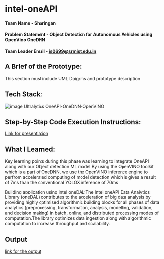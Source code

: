 # intel-oneAPI

#### Team Name - Sharingan
#### Problem Statement - Object Detection for Autonomous Vehicles using OpenVino OneDNN
#### Team Leader Email - js0699@srmist.edu.in

## A Brief of the Prototype:
  This section must include UML Daigrms and prototype description
  
## Tech Stack: 
   ![image](https://github.com/JerinJoe/intel-oneAPI/assets/93995601/07c1e300-4b29-4c9b-9463-4819ac6f1867)
   Ultralytics 
   OneAPI-OneDNN-OpenVINO
   

   
## Step-by-Step Code Execution Instructions:
  [Link for presentiation](https://docs.google.com/presentation/d/1mYwygJNaTMwEMxwWohpnZ_QaQYB7xpanj_uw8tNpXng/edit?usp=drive_link)
  
## What I Learned:
   Key learning points during this phase was learning to integrate OneAPI along with our Object detection ML model
   By using the OpenVINO toolkit which is a part of OneDNN, we use the OpenVINO inference engine to perfrom
   accelerated computing of model detection which is gives a result of 7ms than the conventional YOLOX inference of 70ms
   
   Building application using intel oneDAL:The Intel oneAPI Data Analytics Library (oneDAL) contributes to the acceleration of big data     analysis by providing highly optimised algorithmic building blocks for all phases of data analytics (preprocessing, transformation,       analysis, modelling, validation, and decision making) in batch, online, and distributed processing modes of computation.The library       optimizes data ingestion along with algorithmic computation to increase throughput and scalability.
## Output


[link for the output](https://drive.google.com/file/d/17C6NuKpa6ToV6ZCxpdvtiQebK2VlKwbH/view?usp=drive_link)



